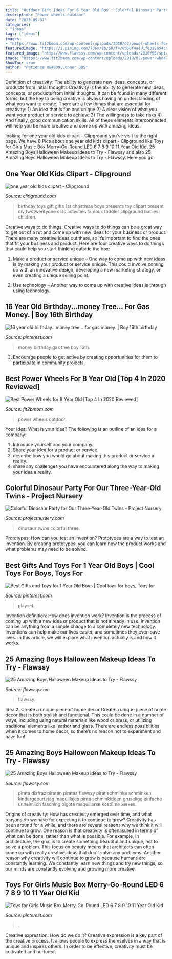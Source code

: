 ```yaml
---
title: "Outdoor Gift Ideas For 6 Year Old Boy : Colorful Dinosaur Party For Our Three-year-old Twins"
description: "Power wheels outdoor"
date: "2023-09-07"
categories:
- "ideas"
tags: ["ideas"]
images:
- "https://www.fit2bmom.com/wp-content/uploads/2018/02/power-wheels-for-8-year-old-featured.jpg"
featuredImage: "https://i.pinimg.com/736x/8b/50/f4/8b50f4ae81fe329a54c6de9681210f31--money-creation-birthday-money.jpg"
featured_image: "http://www.flawssy.com/wp-content/uploads/2016/05/spiderman-makeup-ideas-for-boys.jpg"
image: "https://www.fit2bmom.com/wp-content/uploads/2018/02/power-wheels-for-8-year-old-featured.jpg"
ShowToc: true
author: "Patience O&#039;Conner DDS"
---
```



Definition of creativity: The ability to generate new ideas, concepts, or products from initial thoughts
Creativity is the ability to generate new ideas, concepts, or products from initial thoughts. It can be found in many different forms, but the key to being creative is always having an understanding of what you want to create. There are a few things that are essential for creativity: 1) An idea that is fun and unique 2) A clear vision of what you want your product or service to achieve 3) The willingness to take risks 4) And finally, good communication skills. All of these elements interconnected will help you be more creative and come up with amazing ideas.

	

		
looking for one year old kids clipart - Clipground you've visit to the right page. We have 8 Pics about one year old kids clipart - Clipground like Toys for Girls Music Box Merry-Go-Round LED 6 7 8 9 10 11 Year Old Kid, 25 Amazing Boys Halloween Makeup Ideas to Try - Flawssy and also 25 Amazing Boys Halloween Makeup Ideas to Try - Flawssy. Here you go:
		
    
## One Year Old Kids Clipart - Clipground

<img loading=lazy src="http://clipground.com/images/one-year-old-kids-clipart-9.jpg" onerror="this.onerror=null;this.src='https://tse2.mm.bing.net/th?id=OIP.7BttDVPaHKolzaGVs6eNYAHaOX&amp;pid=15.1';" alt="one year old kids clipart - Clipground">

_Source: clipground.com_

>birthday toys gift gifts 1st christmas boys presents toy clipart present diy twotwentyone olds activities famous toddler clipground babies children. 

	

Creative ways to do things:
Creative ways to do things can be a great way to get out of a rut and come up with new ideas for your business or product. There are many creative ideas out there, so it’s important to find the ones that fit your business and product. Here are four creative ways to do things that could help you start thinking outside the box:
1. Make a product or service unique – One way to come up with new ideas is by making your product or service unique. This could involve coming up with an innovative design, developing a new marketing strategy, or even creating a unique selling point.

2. Use technology – Another way to come up with creative ideas is through using technology.

    
## 16 Year Old Birthday...money Tree... For Gas Money. | Boy 16th Birthday

<img loading=lazy src="https://i.pinimg.com/736x/8b/50/f4/8b50f4ae81fe329a54c6de9681210f31--money-creation-birthday-money.jpg" onerror="this.onerror=null;this.src='https://tse3.mm.bing.net/th?id=OIP.kuS5zTMXmVeSUDXCiJqSjQAAAA&amp;pid=15.1';" alt="16 year old birthday...money tree... for gas money. | Boy 16th birthday">

_Source: pinterest.com_

>money birthday gas tree boy 16th. 

	

3. Encourage people to get active by creating opportunities for them to participate in community projects. 

    
## Best Power Wheels For 8 Year Old [Top 4 In 2020 Reviewed]

<img loading=lazy src="https://www.fit2bmom.com/wp-content/uploads/2018/02/power-wheels-for-8-year-old-featured.jpg" onerror="this.onerror=null;this.src='https://tse1.mm.bing.net/th?id=OIP.JYZH57pru62r8lvCuCI6cgHaHa&amp;pid=15.1';" alt="Best Power Wheels for 8 Year Old [Top 4 In 2020 Reviewed]">

_Source: fit2bmom.com_

>power wheels outdoor. 

	

Your Idea: What is your idea?
The following is an outline of an idea for a company:
1. Introduce yourself and your company.
2. Share your idea for a product or service.
3. describe how you would go about making this product or service a reality.
4. share any challenges you have encountered along the way to making your idea a reality.

    
## Colorful Dinosaur Party For Our Three-Year-Old Twins - Project Nursery

<img loading=lazy src="https://projectnursery.com/wp-content/uploads/2012/09/DSC027751-683x1024.jpg" onerror="this.onerror=null;this.src='https://tse2.mm.bing.net/th?id=OIP.nbbk5ZYnr_X4fl7waSE3cgDMEy&amp;pid=15.1';" alt="Colorful Dinosaur Party for Our Three-Year-Old Twins - Project Nursery">

_Source: projectnursery.com_

>dinosaur twins colorful three. 

	

Prototypes: How can you test an invention?
Prototypes are a way to test an invention. By creating prototypes, you can learn how the product works and what problems may need to be solved.

    
## Best Gifts And Toys For 1 Year Old Boys | Cool Toys For Boys, Toys For

<img loading=lazy src="https://i.pinimg.com/736x/54/e1/4f/54e14fd88646aacdbbc3d0c18424e8e1.jpg" onerror="this.onerror=null;this.src='https://tse3.mm.bing.net/th?id=OIP.lEzAlF3hgQ_ski0uvXwnEAHaGs&amp;pid=15.1';" alt="Best Gifts and Toys for 1 Year Old Boys | Cool toys for boys, Toys for">

_Source: pinterest.com_

>playset. 

	

Invention definition: How does invention work?
Invention is the process of coming up with a new idea or product that is not already in use. Invention can be anything from a simple change to a completely new technology. Inventions can help make our lives easier, and sometimes they even save lives. In this article, we will explore what invention actually is and how it works.

    
## 25 Amazing Boys Halloween Makeup Ideas To Try - Flawssy

<img loading=lazy src="http://www.flawssy.com/wp-content/uploads/2016/05/spiderman-makeup-ideas-for-boys.jpg" onerror="this.onerror=null;this.src='https://tse3.mm.bing.net/th?id=OIP.mUn7Qzj6BFxztx0SrTaJbgHaJ3&amp;pid=15.1';" alt="25 Amazing Boys Halloween Makeup Ideas to Try - Flawssy">

_Source: flawssy.com_

>flawssy. 

	

Idea 2: Create a unique piece of home decor
Create a unique piece of home decor that is both stylish and functional. This could be done in a number of ways, including using natural materials like wood or brass, or utilizing traditional elements like leather and glass. There are endless possibilities when it comes to home decor, so there’s no reason not to experiment and have fun!

    
## 25 Amazing Boys Halloween Makeup Ideas To Try - Flawssy

<img loading=lazy src="https://www.flawssy.com/wp-content/uploads/2016/05/pirate-boy-makeup.jpg" onerror="this.onerror=null;this.src='https://tse2.mm.bing.net/th?id=OIP.Z5MezT38PSl59YmbMM5b8gHaHa&amp;pid=15.1';" alt="25 Amazing Boys Halloween Makeup Ideas to Try - Flawssy">

_Source: flawssy.com_

>pirata disfraz piraten piratas flawssy pirat schminke schminken kindergeburtstag maquillajes pinta schminkideen gruselige einfache unheimlich fasching bigote maquillarse kostüme xerxes. 

	

Origins of creativity: How has creativity emerged over time, and what reasons do we have for expecting it to continue to grow?
Creativity has been around for a while, and there are several reasons why we think it will continue to grow. One reason is that creativity is oftenasured in terms of what can be done, rather than what is possible. For example, in architecture, the goal is to create something beautiful and unique, not to solve a problem. This focus on beauty means that architects can often come up with really creative ideas that don't solve any problems. Another reason why creativity will continue to grow is because humans are constantly learning. We constantly learn new things and try new things, so our minds are constantly evolving and growing more creative.

    
## Toys For Girls Music Box Merry-Go-Round LED 6 7 8 9 10 11 Year Old Kid

<img loading=lazy src="https://i.pinimg.com/736x/5b/35/ce/5b35ce1face4cfc4328dcf8ceb0ae2b1.jpg" onerror="this.onerror=null;this.src='https://tse3.mm.bing.net/th?id=OIP.Jn7ohawJZSQ14wJjtZG49gHaHa&amp;pid=15.1';" alt="Toys for Girls Music Box Merry-Go-Round LED 6 7 8 9 10 11 Year Old Kid">

_Source: pinterest.com_

>. 

	

Creative expression: How do we do it?
Creative expression is a key part of the creative process. It allows people to express themselves in a way that is unique and inspires others. In order to be effective, creativity must be cultivated and nurtured.

